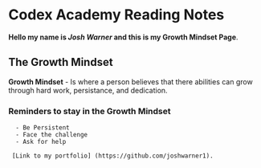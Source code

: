 # Codex Academy Reading Notes
**Hello my name is _Josh Warner_ and this is my Growth Mindset Page**.

## The Growth Mindset
**Growth Mindset** - Is where a person believes that there abilities can grow through hard work, persistance, and dedication.

### Reminders to stay in the Growth Mindset
      - Be Persistent
      - Face the challenge
      - Ask for help
      
     [Link to my portfolio] (https://github.com/joshwarner1).
